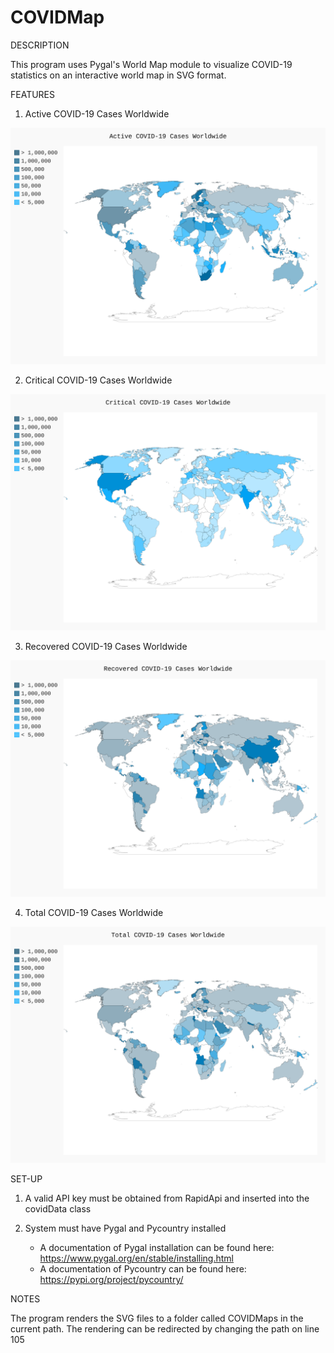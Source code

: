 # COVIDMap


DESCRIPTION

This program uses Pygal's World Map module to visualize COVID-19 statistics on an interactive world map in SVG format. 

FEATURES

1. Active COVID-19 Cases Worldwide

![alt_text](https://github.com/liyanarahimi/COVIDMap/blob/f08800f456c786163db296727543b27b4d35edad/COVIDMaps/active.svg)

2. Critical COVID-19 Cases Worldwide

![alt_text](https://github.com/liyanarahimi/COVIDMap/blob/f08800f456c786163db296727543b27b4d35edad/COVIDMaps/critical.svg)

3. Recovered COVID-19 Cases Worldwide

![alt_text](https://github.com/liyanarahimi/COVIDMap/blob/f08800f456c786163db296727543b27b4d35edad/COVIDMaps/recovered.svg)

4. Total COVID-19 Cases Worldwide

![alt_text](https://github.com/liyanarahimi/COVIDMap/blob/f08800f456c786163db296727543b27b4d35edad/COVIDMaps/total.svg)

SET-UP
1. A valid API key must be obtained from RapidApi and inserted into the covidData class
2. System must have Pygal and Pycountry installed

    - A documentation of Pygal installation can be found here: https://www.pygal.org/en/stable/installing.html
    - A documentation of Pycountry can be found here: https://pypi.org/project/pycountry/

NOTES

The program renders the SVG files to a folder called COVIDMaps in the current path. The rendering can be redirected by changing the path on line 105
